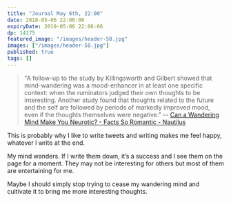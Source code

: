 ```yaml
---
title: "Journal May 6th, 22:00"
date: 2018-05-06 22:06:06
expiryDate: 2019-05-06 22:06:06
dp: 14175
featured_image: "/images/header-58.jpg"
images: ["/images/header-58.jpg"]
published: true
tags: []
---
```




> "A follow-up to the study by Killingsworth and Gilbert showed that
> mind-wandering was a mood-enhancer in at least one specific context: when the
> ruminators judged their own thoughts to be interesting. Another study found
> that thoughts related to the future and the self are followed by periods of
> markedly improved mood, even if the thoughts themselves were negative." --
> [Can a Wandering Mind Make You Neurotic? - Facts So Romantic -
> Nautilus](https://ift.tt/2JsQcum) 

This is probably why I like to write tweets and writing makes me feel happy,
whatever I write at the end.

My mind wanders. If I write them down, it’s a success and I see them on the page
for a moment. They may not be interesting for others but most of them are
entertaining for me.

Maybe I should simply stop trying to cease my wandering mind and cultivate it to
bring me more interesting thoughts.

